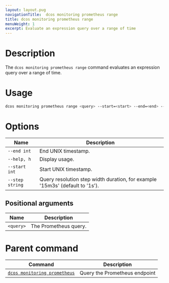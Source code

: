 ```yaml
---
layout: layout.pug
navigationTitle:  dcos monitoring prometheus range
title: dcos monitoring prometheus range
menuWeight: 1
excerpt: Evaluate an expression query over a range of time
---
```


# Description

The `dcos monitoring prometheus range` command evaluates an expression query over a range of time.

# Usage

```bash
dcos monitoring prometheus range <query> --start=<start> --end=<end> --step=<step> [flags]
```

# Options

| Name |  Description |
|---------|-------------|
| `--end int`   |   End UNIX timestamp. |
| `--help, h`   |   Display usage. |
| `--start int`   |   Start UNIX timestamp. |
| `--step string`   |   Query resolution step width duration, for example '15m3s' (default to '1s'). |

## Positional arguments

| Name |  Description |
|---------|-------------|
| `<query>`   |  The Prometheus query. |

# Parent command

| Command | Description |
|---------|-------------|
| [`dcos monitoring prometheus`](../) |  Query the Prometheus endpoint |
